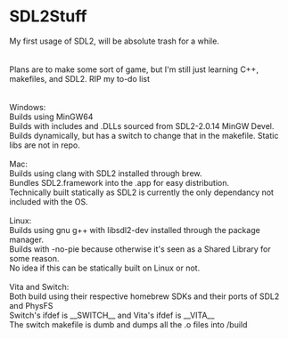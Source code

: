 # SDL2Stuff
My first usage of SDL2, will be absolute trash for a while.\
\
\
Plans are to make some sort of game, but I'm still just learning C++, makefiles, and SDL2. RIP my to-do list\
\
\
Windows:\
Builds using MinGW64\
Builds with includes and .DLLs sourced from SDL2-2.0.14 MinGW Devel.\
Builds dynamically, but has a switch to change that in the makefile. Static libs are not in repo.\
\
Mac:\
Builds using clang with SDL2 installed through brew.\
Bundles SDL2.framework into the .app for easy distribution.\
Technically built statically as SDL2 is currently the only dependancy not included with the OS.\
\
Linux:\
Builds using gnu g++ with libsdl2-dev installed through the package manager.\
Builds with -no-pie because otherwise it's seen as a Shared Library for some reason.\
No idea if this can be statically built on Linux or not.\
\
Vita and Switch:\
Both build using their respective homebrew SDKs and their ports of SDL2 and PhysFS\
Switch's ifdef is \_\_SWITCH\_\_ and Vita's ifdef is \_\_VITA\_\_\
The switch makefile is dumb and dumps all the .o files into /build
